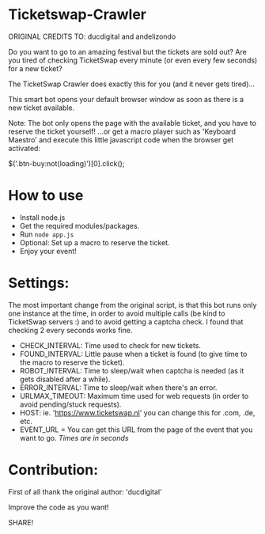 # Ticketswap-Crawler
ORIGINAL CREDITS TO: ducdigital and  andelizondo

Do you want to go to an amazing festival but the tickets are sold out?
Are you tired of checking TicketSwap every minute (or even every few seconds) for a new ticket?

The TicketSwap Crawler does exactly this for you (and it never gets tired)...

This smart bot opens your default browser window as soon as there is a new ticket available.

Note: The bot only opens the page with the available ticket, and you have to reserve the ticket yourself!
...or get a macro player such as 'Keyboard Maestro' and execute this little javascript code when the browser get activated: 

$('.btn-buy:not(loading)')[0].click();

# How to use

- Install node.js
- Get the required modules/packages.
- Run `node app.js`
- Optional: Set up a macro to reserve the ticket.
- Enjoy your event!

# Settings:

The most important change from the original script, is that this bot runs only one instance at the time, in order to avoid multiple calls (be kind to TicketSwap servers :) and to avoid getting a captcha check. I found that checking 2 every seconds works fine.

- CHECK_INTERVAL: Time used to check for new tickets.
- FOUND_INTERVAL: Little pause when a ticket is found (to give time to the macro to reserve the ticket).
- ROBOT_INTERVAL: Time to sleep/wait when captcha is needed (as it gets disabled after a while).
- ERROR_INTERVAL: Time to sleep/wait when there's an error.
- URLMAX_TIMEOUT: Maximum time used for web requests (in order to avoid pending/stuck requests).
- HOST: ie. 'https://www.ticketswap.nl' you can change this for .com, .de, etc.
- EVENT_URL = You can get this URL from the page of the event that you want to go.
*Times are in seconds* 

# Contribution:

First of all thank the original author: 'ducdigital'

Improve the code as you want!

SHARE!
